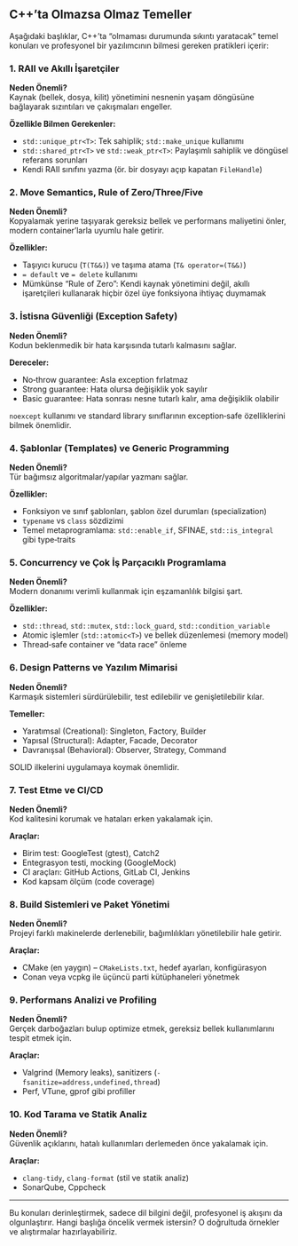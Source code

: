 ## C++’ta Olmazsa Olmaz Temeller

Aşağıdaki başlıklar, C++’ta “olmaması durumunda sıkıntı yaratacak” temel konuları ve profesyonel bir yazılımcının bilmesi gereken pratikleri içerir:

### 1. RAII ve Akıllı İşaretçiler

**Neden Önemli?**  
Kaynak (bellek, dosya, kilit) yönetimini nesnenin yaşam döngüsüne bağlayarak sızıntıları ve çakışmaları engeller.

**Özellikle Bilmen Gerekenler:**

- `std::unique_ptr<T>`: Tek sahiplik; `std::make_unique` kullanımı
- `std::shared_ptr<T>` ve `std::weak_ptr<T>`: Paylaşımlı sahiplik ve döngüsel referans sorunları
- Kendi RAII sınıfını yazma (ör. bir dosyayı açıp kapatan `FileHandle`)

### 2. Move Semantics, Rule of Zero/Three/Five

**Neden Önemli?**  
Kopyalamak yerine taşıyarak gereksiz bellek ve performans maliyetini önler, modern container’larla uyumlu hale getirir.



**Özellikler:**

- Taşıyıcı kurucu (`T(T&&)`) ve taşıma atama (`T& operator=(T&&)`)
- `= default` ve `= delete` kullanımı
- Mümkünse “Rule of Zero”: Kendi kaynak yönetimini değil, akıllı işaretçileri kullanarak hiçbir özel üye fonksiyona ihtiyaç duymamak

### 3. İstisna Güvenliği (Exception Safety)

**Neden Önemli?**  
Kodun beklenmedik bir hata karşısında tutarlı kalmasını sağlar.

**Dereceler:**

- No‐throw guarantee: Asla exception fırlatmaz
- Strong guarantee: Hata olursa değişiklik yok sayılır
- Basic guarantee: Hata sonrası nesne tutarlı kalır, ama değişiklik olabilir

`noexcept` kullanımı ve standard library sınıflarının exception‐safe özelliklerini bilmek önemlidir.

### 4. Şablonlar (Templates) ve Generic Programming

**Neden Önemli?**  
Tür bağımsız algoritmalar/yapılar yazmanı sağlar.

**Özellikler:**

- Fonksiyon ve sınıf şablonları, şablon özel durumları (specialization)
- `typename` vs `class` sözdizimi
- Temel metaprogramlama: `std::enable_if`, SFINAE, `std::is_integral` gibi type‐traits

### 5. Concurrency ve Çok İş Parçacıklı Programlama

**Neden Önemli?**  
Modern donanımı verimli kullanmak için eşzamanlılık bilgisi şart.

**Özellikler:**

- `std::thread`, `std::mutex`, `std::lock_guard`, `std::condition_variable`
- Atomic işlemler (`std::atomic<T>`) ve bellek düzenlemesi (memory model)
- Thread‐safe container ve “data race” önleme

### 6. Design Patterns ve Yazılım Mimarisi

**Neden Önemli?**  
Karmaşık sistemleri sürdürülebilir, test edilebilir ve genişletilebilir kılar.

**Temeller:**

- Yaratımsal (Creational): Singleton, Factory, Builder
- Yapısal (Structural): Adapter, Facade, Decorator
- Davranışsal (Behavioral): Observer, Strategy, Command

SOLID ilkelerini uygulamaya koymak önemlidir.

### 7. Test Etme ve CI/CD

**Neden Önemli?**  
Kod kalitesini korumak ve hataları erken yakalamak için.

**Araçlar:**

- Birim test: GoogleTest (gtest), Catch2
- Entegrasyon testi, mocking (GoogleMock)
- CI araçları: GitHub Actions, GitLab CI, Jenkins
- Kod kapsam ölçüm (code coverage)

### 8. Build Sistemleri ve Paket Yönetimi

**Neden Önemli?**  
Projeyi farklı makinelerde derlenebilir, bağımlılıkları yönetilebilir hale getirir.

**Araçlar:**

- CMake (en yaygın) – `CMakeLists.txt`, hedef ayarları, konfigürasyon
- Conan veya vcpkg ile üçüncü parti kütüphaneleri yönetmek

### 9. Performans Analizi ve Profiling

**Neden Önemli?**  
Gerçek darboğazları bulup optimize etmek, gereksiz bellek kullanımlarını tespit etmek için.

**Araçlar:**

- Valgrind (Memory leaks), sanitizers (`-fsanitize=address,undefined,thread`)
- Perf, VTune, gprof gibi profiller

### 10. Kod Tarama ve Statik Analiz

**Neden Önemli?**  
Güvenlik açıklarını, hatalı kullanımları derlemeden önce yakalamak için.

**Araçlar:**

- `clang-tidy`, `clang-format` (stil ve statik analiz)
- SonarQube, Cppcheck

---

Bu konuları derinleştirmek, sadece dil bilgini değil, profesyonel iş akışını da olgunlaştırır. Hangi başlığa öncelik vermek istersin? O doğrultuda örnekler ve alıştırmalar hazırlayabiliriz.
